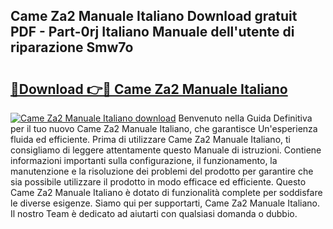 ## Came Za2 Manuale Italiano Download gratuit PDF - Part-0rj Italiano Manuale dell'utente di riparazione Smw7o

# <h2><a href="http://dfc12mn.blite.top/?on=Came+Za2+Manuale+Italiano">🔗Download 👉🔴 Came Za2 Manuale Italiano</a></h2>

[![Came Za2 Manuale Italiano download](https://i.imgur.com/lujVjoI.png)](http://dfc12mn.blite.top/?on=Came+Za2+Manuale+Italiano)
Benvenuto nella Guida Definitiva per il tuo nuovo Came Za2 Manuale Italiano, che garantisce Un'esperienza fluida ed efficiente. Prima di utilizzare Came Za2 Manuale Italiano, ti consigliamo di leggere attentamente questo Manuale di istruzioni. Contiene informazioni importanti sulla configurazione, il funzionamento, la manutenzione e la risoluzione dei problemi del prodotto per garantire che sia possibile utilizzare il prodotto in modo efficace ed efficiente. Questo Came Za2 Manuale Italiano è dotato di funzionalità complete per soddisfare le diverse esigenze. Siamo qui per supportarti, Came Za2 Manuale Italiano. Il nostro Team è dedicato ad aiutarti con qualsiasi domanda o dubbio.

